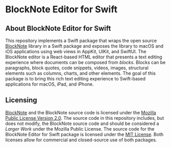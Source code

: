 # BlockNote Editor for Swift

## About BlockNote Editor for Swift

This repository implements a Swift package that wraps the open source [BlockNote](https://www.blocknotejs.org/) library in a Swift package and exposes the library to macOS and iOS applications using web views in AppKit, UIKit, and SwiftUI. The BlockNote editor is a React-based HTML editor that presents a text editing experience where documents can be composed from _blocks_. Blocks can be paragraphs, block quotes, code snippets, videos, images, structural elements such as columns, charts, and other elements. The goal of this package is to bring this rich text editing experience to Swift-based applications for macOS, iPad, and iPhone.

## Licensing

[BlockNote](https://github.com/TypeCellOS/BlockNote) and the BlockNote source code is licensed under the [Mozilla Public License Version 2.0](https://github.com/TypeCellOS/BlockNote?tab=MPL-2.0-1-ov-file#readme). The source code in this repository includes, but does not modify, the BlockNote source code and should be considered a _Larger Work_ under the Mozilla Public License. The source code for the BlockNote Editor for Swift package is licensed under the [MIT License](https://github.com/mfcollins3/BlockNoteEditor-Swift?tab=MIT-1-ov-file#readme). Both licenses allow for commercial and closed-source use of both packages.
